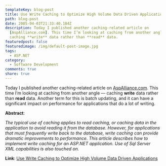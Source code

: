```yaml
---
templateKey: blog-post
title: Use Write Caching to Optimize High Volume Data Driven Applications
path: blog-post
date: 2005-04-03T21:33:40.184Z
description: Today I published another caching-related article on
  [AspAlliance.com]. This time I’m looking at caching from another angle —
  caching **write** data rather than **read** data.
featuredpost: false
featuredimage: /img/default-post-image.jpg
tags:
  - ASP.NET
category:
  - Software Development
comments: true
share: true
---
```


Today I published another caching-related article on [AspAlliance.com](http://aspalliance.com/). This time I’m looking at caching from another angle — caching **write** data rather than **read** data. Another term for this is batch updating, and it can have a significant impact on performance for applications that do a lot of writing.

**Abstract**:

*The typical use of caching applies to read caching, or caching data in the application to avoid reading it from the database. However, for applications that must frequently write back to the database, write caching can provide dramatic improvements to performance. This article describes how to implement write caching for an ASP.NET application. Use of Sql Server XML capabilities is also touched on.*

**Link**: [Use Write Caching to Optimize High Volume Data Driven Applications](http://aspalliance.com/649)
